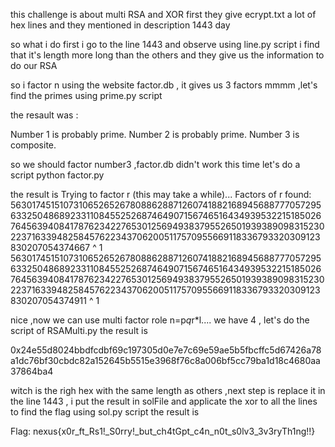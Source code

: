 this challenge is about multi RSA  and XOR 
first they give ecrypt.txt a lot of hex lines and they mentioned in description 1443 day 

so what i do first i go to the line 1443 and observe using line.py script  i find that it's length more long than the others and they give us the information to do our RSA 

so i factor n using the website factor.db ,
it gives us 3 factors mmmm ,let's find the primes using prime.py script 

the resault was :

Number 1 is probably prime.
Number 2 is probably prime.
Number 3 is composite.

so we should factor number3 ,factor.db didn't work this time let's do a script python factor.py 

 the result is 
 Trying to factor r (this may take a while)...
 Factors of r found:
5630174515107310652652678088628871260741882168945688777057295633250486892331108455252687464907156746516434939532215185026764563940841787623422765301256949383795526501939389098315230223716339482584576223437062005117570955669118336793320309123830207054374667 ^ 1
5630174515107310652652678088628871260741882168945688777057295633250486892331108455252687464907156746516434939532215185026764563940841787623422765301256949383795526501939389098315230223716339482584576223437062005117570955669118336793320309123830207054374911 ^ 1

nice ,now we can use multi factor role n=p*q*r*l....
we have 4 , let's do the script of RSAMulti.py the result is 

0x24e55d8024bbdfcdbf69c197305d0e7e7c69e59ae5b5fbcffc5d67426a78a1dc76bf30cbdc82a152645b5515e3968f76c8a006bf5cc79ba1d18c4680aa37864ba4


witch is the righ hex with the same length as others ,next step is replace it in the line 1443 , i put the result in solFile and applicate the xor to all the lines to find the flag using sol.py script the result is 

Flag: nexus{x0r_ft_Rs1!_S0rry!_but_ch4tGpt_c4n_n0t_s0lv3_3v3ryTh1ng!!}



